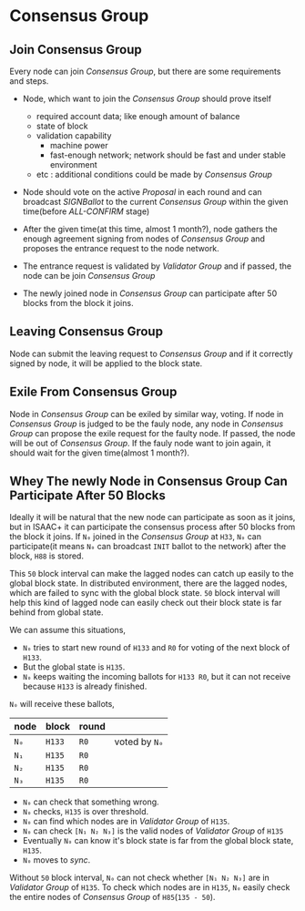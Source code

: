 # Consensus Group

## Join Consensus Group

Every node can join *Consensus Group*, but there are some requirements and steps.

* Node, which want to join the *Consensus Group* should prove itself
    - required account data; like enough amount of balance
    - state of block
    - validation capability
        - machine power
        - fast-enough network; network should be fast and under stable environment
    - etc : additional conditions could be made by *Consensus Group*

* Node should vote on the active *Proposal* in each round and can broadcast *SIGNBallot* to the current *Consensus Group* within the given time(before *ALL-CONFIRM* stage)
* After the given time(at this time, almost 1 month?), node gathers the enough agreement signing from nodes of *Consensus Group* and proposes the entrance request to the node network.
* The entrance request is validated by *Validator Group* and if passed, the node can be join *Consensus Group*
* The newly joined node in *Consensus Group* can participate after 50 blocks from the block it joins.

## Leaving Consensus Group

Node can submit the leaving request to *Consensus Group* and if it correctly signed by node, it will be applied to the block state.

## Exile From Consensus Group

Node in *Consensus Group* can be exiled by similar way, voting. If node in *Consensus Group* is judged to be the fauly node, any node in *Consensus Group* can propose the exile request for the faulty node. If passed, the node will be out of *Consensus Group*. If the fauly node want to join again, it should wait for the given time(almost 1 month?).

## Whey The newly Node in Consensus Group Can Participate After 50 Blocks

Ideally it will be natural that the new node can participate as soon as it joins, but in ISAAC+ it can participate the consensus process after 50 blocks from the block it joins. If `N₀` joined in the *Consensus Group* at `H33`, `N₀` can participate(it means `N₀` can broadcast `INIT` ballot to the network) after the block, `H88` is stored.

This `50` block interval can make the lagged nodes can catch up easily to the global block state. In distributed environment, there are the lagged nodes, which are failed to sync with the global block state. `50` block interval will help this kind of lagged node can easily check out their block state is far behind from global state.

We can assume this situations,

* `N₀` tries to start new round of `H133` and `R0` for voting of the next block of `H133`.
* But the global state is `H135`.
* `N₀` keeps waiting the incoming ballots for `H133 R0`, but it can not receive because `H133` is already finished.

`N₀` will receive these ballots,

| node | block | round |                |
| ---- | ----- | ----- | -------------- |
| `N₀` | `H133` | `R0` | voted by `N₀`  |
| `N₁` | `H135` | `R0` |                |
| `N₂` | `H135` | `R0` |                |
| `N₃` | `H135` | `R0` |                |

* `N₀` can check that something wrong.
* `N₀` checks, `H135` is over threshold.
* `N₀` can find which nodes are in *Validator Group* of `H135`.
* `N₀` can check `[N₁ N₂ N₃]` is the valid nodes of *Validator Group* of `H135`
* Eventually `N₀` can know it's block state is far from the global block state, `H135`.
* `N₀` moves to *sync*.

Without `50` block interval, `N₀` can not check whether `[N₁ N₂ N₃]` are in *Validator Group* of `H135`. To check which nodes are in `H135`, `N₀` easily check the entire nodes of *Consensus Group* of `H85`(`135 - 50`).
